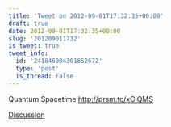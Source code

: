 ```yaml
---
title: 'Tweet on 2012-09-01T17:32:35+00:00'
draft: true
date: 2012-09-01T17:32:35+00:00
slug: '201209011732'
is_tweet: true
tweet_info:
  id: '241846004301852672'
  type: 'post'
  is_thread: False
---
```




Quantum Spacetime <http://prsm.tc/xCiQMS>

[Discussion](https://x.com/sytelus/status/241846004301852672)
